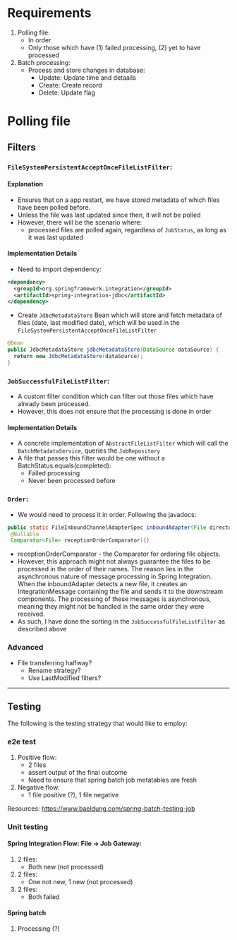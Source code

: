 # Requirements
1. Polling file:
   - In order
   - Only those which have (1) failed processing, (2) yet to have processed
2. Batch processing:
   - Process and store changes in database:
     - Update: Update time and detaails
     - Create: Create record
     - Delete: Update flag

# Polling file

## Filters
### `FileSystemPersistentAcceptOnceFileListFilter`:

#### Explanation
- Ensures that on a app restart, we have stored metadata of which files have been polled before.
- Unless the file was last updated since then, it will not be polled
- However, there will be the scenario where:
  - processed files are polled again, regardless of `JobStatus`, as long as it was last updated

#### Implementation Details
- Need to import dependency:
```xml
<dependency>
  <groupId>org.springframework.integration</groupId>
  <artifactId>spring-integration-jdbc</artifactId>
</dependency>
```
- Create `JdbcMetadataStore` Bean which will store and fetch metadata of files (date, last modified date), which will be used in the `FileSystemPersistentAcceptOnceFileListFilter`
```java
@Bean
public JdbcMetadataStore jdbcMetadataStore(DataSource dataSource) {
  return new JdbcMetadataStore(dataSource);
}
```

### `JobSuccessfulFileListFilter`:
- A custom filter condition which can filter out those files which have already been processed.
- However, this does not ensure that the processing is done in order

#### Implementation Details
- A concrete implementation of `AbstractFileListFilter` which will call the `BatchMetadataService`, queries the `JobRepository`
- A file that passes this filter would be one without a BatchStatus.equals(completed):
  - Failed processing
  - Never been processed before

### `Order`:
- We would need to process it in order. Following the javadocs:
```java
public static FileInboundChannelAdapterSpec inboundAdapter(File directory,
 @Nullable
 Comparator<File> receptionOrderComparator){}
```
  - receptionOrderComparator - the Comparator for ordering file objects.
- However, this approach might not always guarantee the files to be processed in the order of their names. The reason lies in the asynchronous nature of message processing in Spring Integration. When the inboundAdapter detects a new file, it creates an IntegrationMessage containing the file and sends it to the downstream components. The processing of these messages is asynchronous, meaning they might not be handled in the same order they were received.
- As such, I have done the sorting in the `JobSuccessfulFileListFilter` as described above
### Advanced
- File transferring halfway?
  - Rename strategy?
  - Use LastModified filters?
---

## Testing
The following is the testing strategy that would like to employ:

### e2e test
1. Positive flow:
   - 2 files
   - assert output of the final outcome
   - Need to ensure that spring batch job metatables are fresh
2. Negative flow:
   - 1 file positive (?), 1 file negative

Resources: https://www.baeldung.com/spring-batch-testing-job

### Unit testing
#### Spring Integration Flow: File -> Job Gateway:
1. 2 files:
   - Both new (not processed)
2. 2 files:
   - One not new, 1 new (not processed)
3. 2 files:
   - Both failed

#### Spring batch
1. Processing (?)
